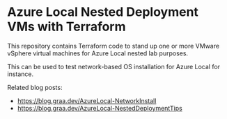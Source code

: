 # Azure Local Nested Deployment VMs with Terraform

This repository contains Terraform code to stand up one or more VMware vSphere virtual machines for Azure Local nested lab purposes.

This can be used to test network-based OS installation for Azure Local for instance.

Related blog posts:
* https://blog.graa.dev/AzureLocal-NetworkInstall
* https://blog.graa.dev/AzureLocal-NestedDeploymentTips
